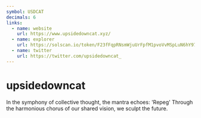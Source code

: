 ```yaml
---
symbol: USDCAT
decimals: 6
links:
  - name: website
    url: https://www.upsidedowncat.xyz/
  - name: explorer
    url: https://solscan.io/token/F23fFqpRNsmWjuUrFpfM1pvoVvMSpLuN6hY978Y1JXLt
  - name: twitter
    url: https://twitter.com/upsidedowncat_
---
```


# upsidedowncat

In the symphony of collective thought, the mantra echoes: 'Repeg' Through the harmonious chorus of our shared vision, we sculpt the future.
